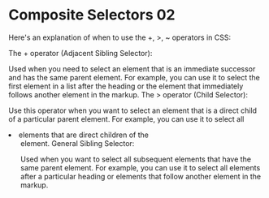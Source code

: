 # Composite Selectors 02

Here's an explanation of when to use the +, >, ~ operators in CSS:

The + operator (Adjacent Sibling Selector):

Used when you need to select an element that is an immediate successor and has the same parent element.
For example, you can use it to select the first element in a list after the heading or the element that immediately follows another element in the markup.
The > operator (Child Selector):

Use this operator when you want to select an element that is a direct child of a particular parent element.
For example, you can use it to select all <li> elements that are direct children of the <ul> element.
General Sibling Selector:

Used when you want to select all subsequent elements that have the same parent element.
For example, you can use it to select all elements after a particular heading or elements that follow another element in the markup.
